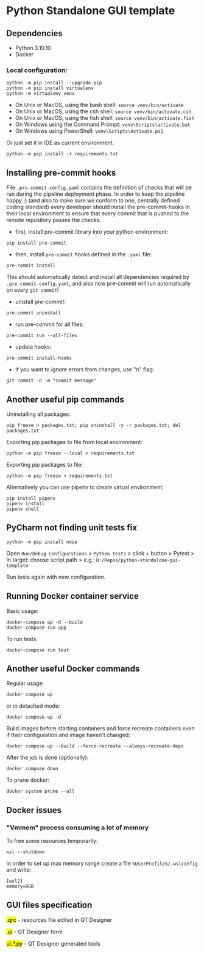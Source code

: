 # Python Standalone GUI template

## Dependencies

- Python 3.10.10
- Docker

### Local configuration:
```commandline
python -m pip install --upgrade pip
python -m pip install virtualenv
python -m virtualenv venv
```

- On Unix or MacOS, using the bash shell: `source venv/bin/activate`
- On Unix or MacOS, using the csh shell: `source venv/bin/activate.csh`
- On Unix or MacOS, using the fish shell: `source venv/bin/activate.fish`
- On Windows using the Command Prompt: `venv\Scripts\activate.bat`
- On Windows using PowerShell: `venv\Scripts\Activate.ps1`

Or just set it in IDE as current environment.

```commandline
python -m pip install -r requirements.txt
```

## Installing pre-commit hooks

File ```.pre-commit-config.yaml``` contains the definition of checks that will be run during the pipeline deployment
phase. In order to keep the pipeline happy ;) (and also to make sure we conform to one, centrally defined coding
standard) every developer should install the pre-commit-hooks in their local environment to ensure that every commit
that is pushed to the remote repository passes the checks.

- first, install pre-commit library into your python environment:

```commandline
pip install pre-commit
```

- then, install ```pre-commit``` hooks defined in the ```.yaml``` file:

```commandline
pre-commit install
```

This should automatically detect and install all dependencies required by ```.pre-commit-config.yaml```, and also now
pre-commit will run automatically on every ```git commit```!

- unistall pre-commit:
```commandline
pre-commit uninstall
```

- run pre-commit for all files:

```commandline
pre-commit run --all-files
```
- update hooks:

```commandline
pre-commit install-hooks
```

- if you want to ignore errors from changes, use "n" flag:

```commandline
git commit -n -m "commit message"
```
## Another useful pip commands

Uninstalling all packages:
```commandline
pip freeze > packages.txt; pip uninstall -y -r packages.txt; del packages.txt
```

Exporting pip packages to file from local environment:
```commandline
python -m pip freeze --local > requirements.txt
```

Exporting pip packages to file:
```commandline
python -m pip freeze > requirements.txt
```

Alternatively you can use pipenv to create virtual environment:
```commandline
pip install pipenv
pipenv install
pipenv shell
```

## PyCharm not finding unit tests fix
```commandline
python -m pip install nose
```
Open `Run/Debug Configurations` > `Python tests` > click + button > Pytest > In target: choose script path > e.g.: `D:/Repos/python-standalone-gui-template`

Run tests again with new configuration.

## Running Docker container service

Basic usage:

```commandline
docker-compose up -d --build
docker-compose run app
```

To run tests:
```commandline
docker-compose run test
```

## Another useful Docker commands

Regular usage:

```commandline
docker compose up
```

or in detached mode:

```commandline
docker compose up -d
```

Build images before starting containers and force recreate containers even if their configuration and image haven't changed:
```commandline
docker compose up --build --force-recreate --always-recreate-deps
```

After the job is done (optionally):
```commandline
docker compose down
```

To prune docker:
```commandline
docker system prune --all
```

## Docker issues

### "Vmmem" process consuming a lot of memory
To free some resources temporarily:

```commandline
wsl --shutdown
```

In order to set up max memory range create a file `%UserProfile%/.wslconfig` and write:

```commandline
[wsl2]
memory=8GB
```

## GUI files specification

<mark>.qrc</mark> - resources file edited in QT Designer

<mark>.ui</mark> - QT Designer form

<mark>ui_*.py</mark> - QT Designer generated tools
